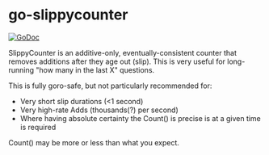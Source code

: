 # go-slippycounter


[![GoDoc](https://godoc.org/github.com/cognusion/go-slippycounter?status.svg)](https://godoc.org/github.com/cognusion/go-slippycounter)

SlippyCounter is an additive-only, eventually-consistent counter that removes additions after they age out (slip). 
This is very useful for long-running "how many in the last X" questions. 

This is fully goro-safe, but not particularly recommended for: 
* Very short slip durations (<1 second)
* Very high-rate Adds (thousands(?) per second)
* Where having absolute certainty the Count() is precise is at a given time is required

Count() may be more or less than what you expect.